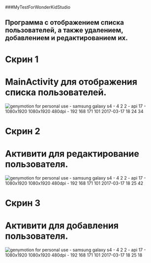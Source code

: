 ###MyTestForWonderKidStudio
## Программа с отображением списка пользователей, а также удалением, добавлением и редактированием их.
# Скрин 1
# MainActivity для отображения списка пользователей.

![genymotion for personal use - samsung galaxy s4 - 4 2 2 - api 17 - 1080x1920 1080x1920 480dpi - 192 168 171 101 2017-03-17 18 24 34](https://cloud.githubusercontent.com/assets/24555227/24050236/454dcb50-0b3f-11e7-9372-4313deaa14ba.png)

# Скрин 2
# Активити для редактирование пользователя.
![genymotion for personal use - samsung galaxy s4 - 4 2 2 - api 17 - 1080x1920 1080x1920 480dpi - 192 168 171 101 2017-03-17 18 25 42](https://cloud.githubusercontent.com/assets/24555227/24050356/a301c9c2-0b3f-11e7-9aa8-5483fb700aca.png)
# Скрин 3
# Активити для добавления пользователя.
![genymotion for personal use - samsung galaxy s4 - 4 2 2 - api 17 - 1080x1920 1080x1920 480dpi - 192 168 171 101 2017-03-17 18 25 18](https://cloud.githubusercontent.com/assets/24555227/24050430/d31f6240-0b3f-11e7-81f3-a96688c8cb58.png)
